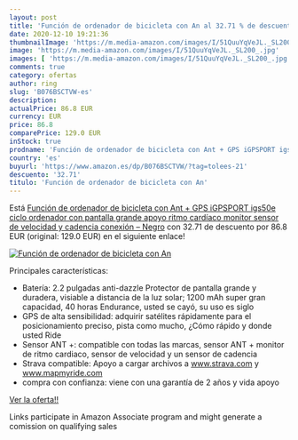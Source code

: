 ```yaml
---
layout: post
title: 'Función de ordenador de bicicleta con An al 32.71 % de descuento'
date: 2020-12-10 19:21:36
thumbnailImage: 'https://m.media-amazon.com/images/I/51QuuYqVeJL._SL200_.jpg'
image: 'https://m.media-amazon.com/images/I/51QuuYqVeJL._SL200_.jpg'
images: [ 'https://m.media-amazon.com/images/I/51QuuYqVeJL._SL200_.jpg' ]
comments: true
category: ofertas
author: ring
slug: 'B076BSCTVW-es'
description:
actualPrice: 86.8 EUR
currency: EUR
price: 86.8
comparePrice: 129.0 EUR
inStock: true
prodname: 'Función de ordenador de bicicleta con Ant + GPS iGPSPORT igs50e ciclo ordenador con pantalla grande apoyo ritmo cardíaco monitor sensor de velocidad y cadencia conexión – Negro'
country: 'es'
buyurl: 'https://www.amazon.es/dp/B076BSCTVW/?tag=tolees-21'
descuento: '32.71'
titulo: 'Función de ordenador de bicicleta con An'
---
```


Está [Función de ordenador de bicicleta con Ant + GPS iGPSPORT igs50e ciclo ordenador con pantalla grande apoyo ritmo cardíaco monitor sensor de velocidad y cadencia conexión – Negro](https://www.amazon.es/dp/B076BSCTVW/?tag=tolees-21) con 32.71 de descuento por 86.8 EUR (original: 129.0 EUR) en el siguiente enlace!

[![Función de ordenador de bicicleta con An](https://m.media-amazon.com/images/I/51QuuYqVeJL._SL200_.jpg)](https://www.amazon.es/dp/B076BSCTVW/?tag=tolees-21)

Principales características:

- Batería: 2.2 pulgadas anti-dazzle Protector de pantalla grande y duradera, visiable a distancia de la luz solar; 1200 mAh super gran capacidad, 40 horas Endurance, usted se cayó, su uso es siglo
- GPS de alta sensibilidad: adquirir satélites rápidamente para el posicionamiento preciso, pista como mucho, ¿Cómo rápido y donde usted Ride
- Sensor ANT +: compatible con todas las marcas, sensor ANT + monitor de ritmo cardiaco, sensor de velocidad y un sensor de cadencia
- Strava compatible: Apoyo a cargar archivos a www.strava.com y www.mapmyride.com
- compra con confianza: viene con una garantía de 2 años y vida apoyo

[Ver la oferta!!](https://www.amazon.es/dp/B076BSCTVW/?tag=tolees-21)

Links participate in Amazon Associate program and might generate a comission on qualifying sales


